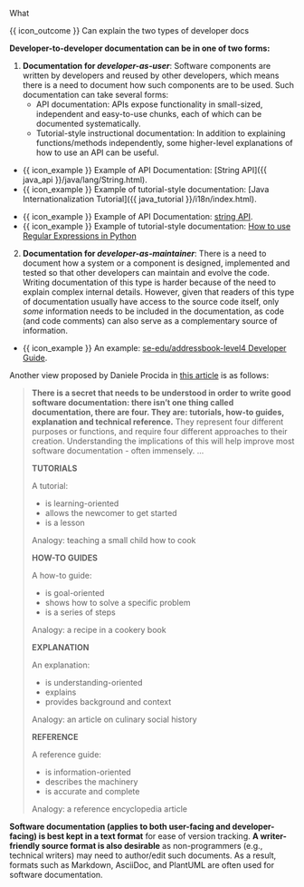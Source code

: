 <span id="title">What</span>

<span id="prereqs"></span>

<span id="outcomes">{{ icon_outcome }} Can explain the two types of developer docs</span>

<div id="body">

**Developer-to-developer documentation can be in one of two forms:**

1. **Documentation for _developer-as-user_**: Software components are written by developers and reused by other developers, which means there is a need to document how such components are to be used. Such documentation can take several forms:
   * API documentation: APIs expose functionality in small-sized, independent and easy-to-use chunks, each of which can be documented systematically.
   * Tutorial-style instructional documentation: In addition to explaining functions/methods independently, some higher-level explanations of how to use an API can be useful.

<box>

<div class="alt-java">

* {{ icon_example }} Example of API Documentation: [String API]({{ java_api }}/java/lang/String.html).
* {{ icon_example }} Example of tutorial-style documentation: [Java Internationalization Tutorial]({{ java_tutorial }}/i18n/index.html).

</div>
<div class="alt-python">

* {{ icon_example }} Example of API Documentation: [string API](https://docs.python.org/3/library/string.html).
* {{ icon_example }} Example of tutorial-style documentation: [How to use Regular Expressions in Python](https://docs.python.org/3/howto/regex.html)

</div>

</box>

2. **Documentation for _developer-as-maintainer_**: There is a need to document how a system or a component is designed, implemented and tested so that other developers can maintain and evolve the code. Writing documentation of this type is harder because of the need to explain complex internal details. However, given that readers of this type of documentation usually have access to the source code itself, only _some_ information needs to be included in the documentation, as code (and code comments) can also serve as a complementary source of information.

<box>

* {{ icon_example }} An example: [se-edu/addressbook-level4 Developer Guide](https://se-edu.github.io/addressbook-level4/DeveloperGuide.html#design).

</box>

Another view proposed by Daniele Procida in [this article](https://www.divio.com/blog/documentation/) is as follows:

<blockquote>

**There is a secret that needs to be understood in order to write good software documentation: there isn’t one thing called documentation, there are four.
They are: tutorials, how-to guides, explanation and technical reference.** They represent four different purposes or functions, and require four different approaches to their creation. Understanding the implications of this will help improve most software documentation - often immensely.
...

<div class="container">
<div class="row">
<div class="col  border">

**TUTORIALS**

A tutorial:
* is learning-oriented
* allows the newcomer to get started
* is a lesson

Analogy: teaching a small child how to cook
</div>
<div class="col border">

**HOW-TO GUIDES**

A how-to guide:
* is goal-oriented
* shows how to solve a specific problem
* is a series of steps

Analogy: a recipe in a cookery book
</div>
<div class="w-100"></div>
<div class="col border">

**EXPLANATION**

An explanation:
* is understanding-oriented
* explains
* provides background and context

Analogy: an article on culinary social history
</div>
<div class="col border">

**REFERENCE**

A reference guide:
* is information-oriented
* describes the machinery
* is accurate and complete

Analogy: a reference encyclopedia article
</div>
</div>
</div>

</blockquote>

**Software documentation (applies to both user-facing and developer-facing) is best kept in a text format** for ease of version tracking. **A writer-friendly source format is also desirable** as non-programmers (e.g., technical writers) may need to author/edit such documents. As a result, formats such as Markdown, AsciiDoc, and PlantUML are often used for software documentation.

</div>

<div id="extras">
<include src="exercisesPanel.md" boilerplate/>
</div>
